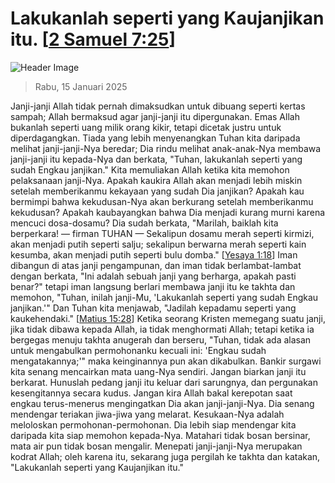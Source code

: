 
# Lakukanlah seperti yang Kaujanjikan itu. [[2 Samuel 7:25](http://alkitab.sabda.org/?2%20Samuel%207:25)]

![Header Image](https://alkitab.app/slice/sunrise.jpg)

> Rabu, 15 Januari 2025

Janji-janji Allah tidak pernah dimaksudkan untuk dibuang seperti kertas sampah; Allah bermaksud agar janji-janji itu dipergunakan. Emas Allah bukanlah seperti uang milik orang kikir, tetapi dicetak justru untuk diperdagangkan. Tiada yang lebih menyenangkan Tuhan kita daripada melihat janji-janji-Nya beredar; Dia rindu melihat anak-anak-Nya membawa janji-janji itu kepada-Nya dan berkata, "Tuhan, lakukanlah seperti yang sudah Engkau janjikan." Kita memuliakan Allah ketika kita memohon pelaksanaan janji-Nya. Apakah kaukira Allah akan menjadi lebih miskin setelah memberikanmu kekayaan yang sudah Dia janjikan? Apakah kau bermimpi bahwa kekudusan-Nya akan berkurang setelah memberikanmu kekudusan? Apakah kaubayangkan bahwa Dia menjadi kurang murni karena mencuci dosa-dosamu? Dia sudah berkata, "Marilah, baiklah kita berperkara! — firman TUHAN — Sekalipun dosamu merah seperti kirmizi, akan menjadi putih seperti salju; sekalipun berwarna merah seperti kain kesumba, akan menjadi putih seperti bulu domba." [[Yesaya 1:18](http://alkitab.sabda.org/?Yesaya%201:18)] Iman dibangun di atas janji pengampunan, dan iman tidak berlambat-lambat dengan berkata, "Ini adalah sebuah janji yang berharga, apakah pasti benar?" tetapi iman langsung berlari membawa janji itu ke takhta dan memohon, "Tuhan, inilah janji-Mu, 'Lakukanlah seperti yang sudah Engkau janjikan.'" Dan Tuhan kita menjawab, "Jadilah kepadamu seperti yang kaukehendaki." [[Matius 15:28](http://alkitab.sabda.org/?Matius%2015:28)] Ketika seorang Kristen memegang suatu janji, jika tidak dibawa kepada Allah, ia tidak menghormati Allah; tetapi ketika ia bergegas menuju takhta anugerah dan berseru, "Tuhan, tidak ada alasan untuk mengabulkan permohonanku kecuali ini: 'Engkau sudah mengatakannya;'" maka keinginannya pun akan dikabulkan. Bankir surgawi kita senang mencairkan mata uang-Nya sendiri. Jangan biarkan janji itu berkarat. Hunuslah pedang janji itu keluar dari sarungnya, dan pergunakan kesengitannya secara kudus. Jangan kira Allah bakal kerepotan saat engkau terus-menerus mengingatkan Dia akan janji-janji-Nya. Dia senang mendengar teriakan jiwa-jiwa yang melarat. Kesukaan-Nya adalah meloloskan permohonan-permohonan. Dia lebih siap mendengar kita daripada kita siap memohon kepada-Nya. Matahari tidak bosan bersinar, mata air pun tidak bosan mengalir. Menepati janji-janji-Nya merupakan kodrat Allah; oleh karena itu, sekarang juga pergilah ke takhta dan katakan, "Lakukanlah seperti yang Kaujanjikan itu."
    